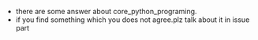 - there are some answer about core_python_programing.
- if you find something which you does not agree.plz talk about it in issue part
